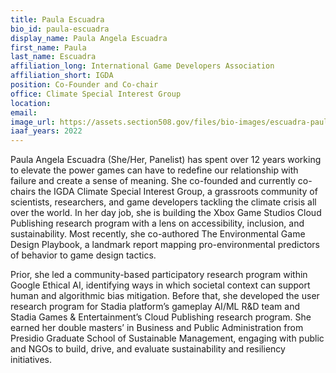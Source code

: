 ```yaml
---
title: Paula Escuadra
bio_id: paula-escuadra
display_name: Paula Angela Escuadra
first_name: Paula
last_name: Escuadra
affiliation_long: International Game Developers Association
affiliation_short: IGDA
position: Co-Founder and Co-chair 
office: Climate Special Interest Group
location: 
email: 
image_url: https://assets.section508.gov/files/bio-images/escuadra-paula.png
iaaf_years: 2022
---
```

Paula Angela Escuadra (She/Her, Panelist) has spent over 12 years working to elevate the power games can have to redefine our relationship with failure and create a sense of meaning. She co-founded and currently co-chairs the IGDA Climate Special Interest Group, a grassroots community of scientists, researchers, and game developers tackling the climate crisis all over the world. In her day job, she is building the Xbox Game Studios Cloud Publishing research program with a lens on accessibility, inclusion, and sustainability. Most recently, she co-authored The Environmental Game Design Playbook, a landmark report mapping pro-environmental predictors of behavior to game design tactics. 

Prior, she led a community-based participatory research program within Google Ethical AI, identifying ways in which societal context can support human and algorithmic bias mitigation. Before that, she developed the user research program for Stadia platform’s gameplay AI/ML R&D team and Stadia Games & Entertainment’s Cloud Publishing research program. She earned her double masters’ in Business and Public Administration from Presidio Graduate School of Sustainable Management, engaging with public and NGOs to build, drive, and evaluate sustainability and resiliency initiatives.